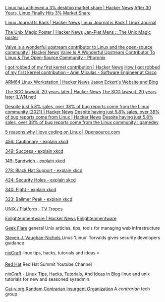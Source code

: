 
[Linux has achieved a 3% desktop market share | Hacker News](https://news.ycombinator.com/item?id=36676103)
[After 30 Years, Linux Finally Hits 3% Market Share](https://linuxiac.com/linux-hits-3-percent-market-share/)

[Linux Journal Is Back | Hacker News](https://news.ycombinator.com/item?id=24559589)
[Linux Journal is Back | Linux Journal](https://www.linuxjournal.com/content/linux-journal-back)

[The Unix Magic Poster | Hacker News](https://news.ycombinator.com/item?id=27029196)
[Jan-Piet Mens :: The Unix Magic poster](https://jpmens.net/2021/04/09/the-unix-magic-poster/)

[Valve is a wonderful upstream contributor to Linux and the open-source community | Hacker News](https://news.ycombinator.com/item?id=37612127)
[Valve Is A Wonderful Upstream Contributor To Linux & The Open-Source Community - Phoronix](https://www.phoronix.com/news/Valve-Upstream-Everything-OSS)

[I got robbed of my first kernel contribution | Hacker News](https://news.ycombinator.com/item?id=37671991)
[How I got robbed of my first kernel contribution - Ariel Miculas - Software Engineer at Cisco](https://ariel-miculas.github.io/How-I-got-robbed-of-my-first-kernel-contribution/)

[ARM64 Linux Workstation | Hacker News](https://news.ycombinator.com/item?id=35014677)
[Jason Eckert's Website and Blog](https://jasoneckert.github.io/myblog/ultimate-linux-arm64-workstation/)

[The SCO lawsuit, 20 years later | Hacker News](https://news.ycombinator.com/item?id=35012313)
[The SCO lawsuit, 20 years later [LWN.net]](https://lwn.net/Articles/924577/)

[Despite just 5.8% sales, over 38% of bug reports come from the Linux community (2021) | Hacker News](https://news.ycombinator.com/item?id=38392931)
[Despite having just 5.8% sales, over 38% of bug reports come from Linux | Hacker News](https://news.ycombinator.com/item?id=28978086)
[Despite having just 5.8% sales, over 38% of bug reports come from the Linux community : gamedev](https://old.reddit.com/r/gamedev/comments/qeqn3b/despite_having_just_58_sales_over_38_of_bug/)

[5 reasons why I love coding on Linux | Opensource.com](https://opensource.com/article/21/2/linux-programming)

[456: Cautionary - explain xkcd](https://www.explainxkcd.com/wiki/index.php/456:_Cautionary)

[349: Success - explain xkcd](https://www.explainxkcd.com/wiki/index.php/349:_Success)

[149: Sandwich - explain xkcd](https://www.explainxkcd.com/wiki/index.php/149:_Sandwich)

[278: Black Hat Support - explain xkcd](https://www.explainxkcd.com/wiki/index.php/278:_Black_Hat_Support)

[424: Security Holes - explain xkcd](https://www.explainxkcd.com/wiki/index.php/424:_Security_Holes)

[340: Fight - explain xkcd](https://www.explainxkcd.com/wiki/index.php/340:_Fight)

[323: Ballmer Peak - explain xkcd](https://www.explainxkcd.com/wiki/index.php/323:_Ballmer_Peak)

[UNIX / Platform - TV Tropes](https://tvtropes.org/pmwiki/pmwiki.php/Platform/UNIX)

[Enlightenmentware | Hacker News](https://news.ycombinator.com/item?id=40419856)
[Enlightenmentware](https://mmapped.blog/posts/28-enlightenmentware.html)

[Geek Flare](https://geekflare.com/category/web-infrastructure/unix/)
general Unix articles, tips, tools for managing web infrastructure

[Steven J. Vaughan-Nichols ](http://www.zdnet.com/article/linus-linux-torvalds-gives-security-developers-guidance/)
Linus 'Linux' Torvalds gives security developers guidance

[nixCraft](https://www.cyberciti.biz/)
linux tips, hacks, tutorials and ideas
:star:

[Red Hat](https://www.youtube.com/channel/UC9CjkhQp1jX8Hbtbg6OZ9dw)
Red Hat Summit Youtube Channel

[nixCraft - Linux Tips, Hacks, Tutorials, And Ideas In Blog](https://www.cyberciti.biz/)
linux and unix tutorials for new and seasoned sysadmin.

[Cat-v.org Random Contrarian Insurgent Organization](https://cat-v.org/)
A _contrarian_ tech group
